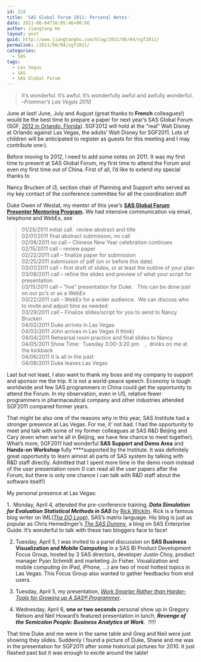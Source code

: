 ```yaml
---
id: 224
title: 'SAS Global Forum 2011: Personal Notes'
date: 2011-06-04T16:05:46+00:00
author: Jiangtang Hu
layout: post
guid: http://www.jiangtanghu.com/blog/2011/06/04/sgf2011/
permalink: /2011/06/04/sgf2011/
categories:
  - SAS
tags:
  - Las Vegas
  - SAS
  - SAS Global Forum
---
```

> It’s wonderful. It’s awful. It’s wonderfully awful and awfully wonderful. –_Frommer’s Las Vegas 2010_

June at last! June, July and August (great thanks to **French** colleagues!) would be the best time to prepare a paper for next year’s SAS Global Forum (SGF, <a href="http://support.sas.com/events/sasglobalforum/2012/index.html" target="_blank">2012 in Orlando, Florida</a>). SGF2012 will hold at the “real” Walt Disney at Orlando against Las Vegas, the adults’ Walt Disney for SGF2011. Lots of children will be anticipated to register as guests for this meeting and I may contribute one:).

Before moving to 2012, I need to add some notes on 2011. It was my first time to present at SAS Global Forum, my first time to attend the Forum and even my first time out of China. First of all, I’d like to extend my special thanks to 

Nancy Brucken of i3, section chair of Planning and Support who served as my key contact of the conference committee for all the coordination stuff

Duke Owen of Westat, my mentor of this year’s <a href="http://support.sas.com/events/sasglobalforum/2011/mentor.html" target="_blank"><strong>SAS Global Forum Presenter Mentoring Program</strong></a>**.** We had intensive communication via email, telephone and WebEx, _see_ 

> 01/25/2011 initial call.&#160; review abstract and title   
> 02/01/2011 final abstract submission, no call   
> 02/08/2011 no call &#8211; Chinese New Year celebration continues   
> 02/15/2011 call &#8211; review paper   
> 02/22/2011 call &#8211; finalize paper for submission   
> 02/25/2011 submission of pdf (on or before this date)   
> 03/01/2011 call &#8211; first draft of slides, or at least the outline of your plan   
> 03/08/2011 call &#8211; refine the slides and preview of what your script for presentation   
> 03/15/2011 call &#8211; "live" presentation for Duke.&#160;&#160; This can be done just on our pc&#8217;s or as a WebEx   
> 03/22/2011 call &#8211; WebEx for a wider audience.&#160; We can discuss who to invite and adjust time as needed.   
> 03/29/2011 call &#8211; Finalize slides/script for you to send to Nancy Brucken   
> 04/02/2011 Duke arrives in Las Vegas   
> 04/03/2011 John arrives in Las Vegas (I think)   
> 04/04/2011 Rehearsal room practice and final slides to Nancy   
> 04/05/2011 Show Time:&#160; Tuesday 3:00-3:20 pm&#160;&#160;&#160; ,&#160; drinks on me at the kickback   
> 04/06/2011 It is all in the past   
> 04/08/2011 Duke leaves Las Vegas

Last but not least, I also want to thank my boss and my company to support and sponsor me the trip. It is not a world-peace speech. Economy is tough worldwide and few SAS programmers in China could get the opportunity to attend the Forum. In my observation, even in US, relative fewer programmers in pharmaceutical company and other industries attended SGF2011 compared former years. 

That might be also one of the reasons why in this year, SAS Institute had a stronger presence at Las Vegas. For me, it’ not bad. I had the opportunity to meet and talk with some of my former colleagues at SAS R&D Beijing and Cary (even when we’re all in Beijing, we have few chance to meet together). What’s more, SGF2011 had wonderful **SAS Support and Demo Area** and **Hands-on Workshop** fully ****supported by the Institute. It was definitely great opportunity to learn almost all parts of SAS system by talking with R&D staff directly. Admitted that I spent more time in the demo room instead of the user presentation room (I can read all the user papers after the Forum, but there is only one chance I can talk with R&D staff about the software itself!)

My personal presence at Las Vegas:

1.&#160; Monday, April 4, attended the pre-conference training, **_Data Simulation for Evaluation Statistical Methods in SAS_** by <a href="http://blogs.sas.com/iml/" target="_blank">Rick Wicklin</a>. Rick is a famous blog writer on IML(_<a href="http://blogs.sas.com/iml/" target="_blank">The DO Loop</a>_), SAS’s matrix language. His blog is just as popular as Chris Hemedinger’s _<a href="http://blogs.sas.com/sasdummy/" target="_blank">The SAS Dummy</a>_, a blog on SAS Enterprise Guide. It’s wonderful to talk with these two bloggers face to face!

2. Tuesday, April 5, I was invited to a panel discussion on **SAS Business Visualization and Mobile Computing** in a SAS BI Product Development Focus Group, hosted by 3 SAS directors, developer Justin Choy, product manager Pyan Schmidt and marketing Jo Fisher. Visualization and mobile computing (in iPad, iPhone, …) are two of most hottest topics in Las Vegas. This Focus Group also wanted to gather feedbacks from end users.

3. Tuesday, April 5, my presentation, _<a href="http://support.sas.com/resources/papers/proceedings11/211-2011.pdf" target="_blank">Work Smarter Rather than Harder- Tools for Growing up A SAS® Programmer</a>_.

4. Wednesday, April 6, **one or two seconds** personal show up in Gregory Nelson and Neil Howard’s featured presentation in lunch, **_Revenge of the Semicolon People: Business Analytics at Work_**.&#160; !!!!! 

That time Duke and me were in the same table and Greg and Neil were just showing they slides. Suddenly I found a picture of Duke, Shane and me was in the presentation for SGF2011 after some historical pictures for 2010. It just flashed past but it was enough to excite around the table!